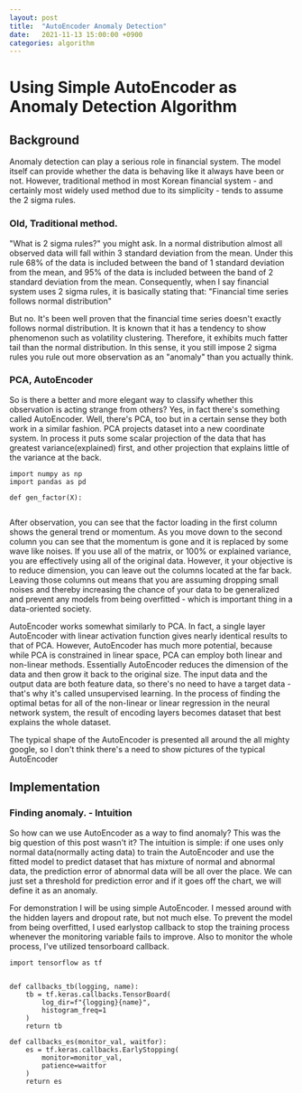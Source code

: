 ```yaml
---
layout: post
title:  "AutoEncoder Anomaly Detection"
date:   2021-11-13 15:00:00 +0900
categories: algorithm
---
```



# Using Simple AutoEncoder as Anomaly Detection Algorithm

## Background
<p>
    Anomaly detection can play a serious role in financial system. 
    The model itself can provide whether the data is behaving like it always have been or not.
    However, traditional method in most Korean financial system - and certainly most widely used method due to its simplicity - 
    tends to assume the 2 sigma rules. 
</p>

### Old, Traditional method.
<p>
    "What is 2 sigma rules?" you might ask.
    In a normal distribution almost all observed data will fall within 3 standard deviation from the mean.
    Under this rule 68% of the data is included between the band of 1 standard deviation from the mean,
    and 95% of the data is included between the band of 2 standard deviation from the mean. 
    Consequently, when I say financial system uses 2 sigma rules, it is basically stating that:
    "Financial time series follows normal distribution"
</p>

<p>
    But no. It's been well proven that the financial time series doesn't exactly follows normal distribution.
    It is known that it has a tendency to show phenomenon such as volatility clustering. 
    Therefore, it exhibits much fatter tail than the normal distribution. 
    In this sense, it you still impose 2 sigma rules you rule out more observation as an "anomaly" than you actually think.
</p>

### PCA, AutoEncoder
<p>
    So is there a better and more elegant way to classify whether this observation is acting strange from others?
    Yes, in fact there's something called AutoEncoder. Well, there's PCA, too but in a certain sense they both work in a similar fashion.
    PCA projects dataset into a new coordinate system. 
    In process it puts some scalar projection of the data that has greatest variance(explained) first,
    and other projection that explains little of the variance at the back. 
</p>

```
import numpy as np
import pandas as pd

def gen_factor(X):    
    
```
<p>
    After observation, you can see that the factor loading in the first column shows the general trend or momentum.
    As you move down to the second column you can see that the momentum is gone and it is replaced by some wave like noises.
    If you use all of the matrix, or 100% or explained variance, you are effectively using all of the original data.
    However, it your objective is to reduce dimension, you can leave out the columns located at the far back.
    Leaving those columns out means that you are assuming dropping small noises and thereby increasing the chance of your data to be generalized and prevent any models from being overfitted
    - which is important thing in a data-oriented society. 
</p>


<p>
    AutoEncoder works somewhat similarly to PCA. In fact, a single layer AutoEncoder with linear activation function gives nearly identical results to that of PCA.
    However, AutoEncoder has much more potential, because while PCA is constrained in linear space, PCA can employ both linear and non-linear methods.
    Essentially AutoEncoder reduces the dimension of the data and then grow it back to the original size. 
    The input data and the output data are both feature data, so there's no need to have a target data - that's why it's called unsupervised learning. 
    In the process of finding the optimal betas for all of the non-linear or linear regression in the neural network system,
    the result of encoding layers becomes dataset that best explains the whole dataset.
</p>

<p>
    The typical shape of the AutoEncoder is presented all around the all mighty google,
    so I don't think there's a need to show pictures of the typical AutoEncoder 
</p>


## Implementation

### Finding anomaly. - Intuition
<p>
    So how can we use AutoEncoder as a way to find anomaly? This was the big question of this post wasn't it? 
    The intuition is simple: if one uses only normal data(normally acting data) to train the AutoEncoder and use the fitted model to predict
    dataset that has mixture of normal and abnormal data, the prediction error of abnormal data will be all over the place. 
    We can just set a threshold for prediction error and if it goes off the chart, we will define it as an anomaly. 
</p>

<p>
    For demonstration I will be using simple AutoEncoder. I messed around with the hidden layers and dropout rate, but not much else.
    To prevent the model from being overfitted, I used earlystop callback to stop the training process whenever the monitoring variable fails to improve.
    Also to monitor the whole process, I've utilized tensorboard callback.
</p>

```
import tensorflow as tf


def callbacks_tb(logging, name):
    tb = tf.keras.callbacks.TensorBoard(
        log_dir=f"{logging}{name}",
        histogram_freq=1
    ) 
    return tb

def callbacks_es(monitor_val, waitfor):
    es = tf.keras.callbacks.EarlyStopping(
        monitor=monitor_val,
        patience=waitfor
    )
    return es

```

